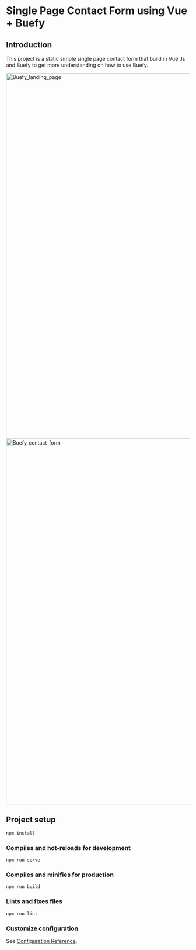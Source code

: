 # Single Page Contact Form using Vue + Buefy 

## Introduction

This project is a static simple single page contact form that build in Vue Js and Buefy to get more understanding on how to use Buefy. 

<img width="1000" alt="Buefy_landing_page" src="https://user-images.githubusercontent.com/66502910/212092797-40fc76ea-bdde-4fd3-b511-95a8967c0390.png">

<img width="1000" alt="Buefy_contact_form" src="https://user-images.githubusercontent.com/66502910/212092823-83344fa5-d444-4e49-bf89-cd74026b3eab.png">

## Project setup
```
npm install
```

### Compiles and hot-reloads for development
```
npm run serve
```

### Compiles and minifies for production
```
npm run build
```

### Lints and fixes files
```
npm run lint
```

### Customize configuration
See [Configuration Reference](https://cli.vuejs.org/config/).
